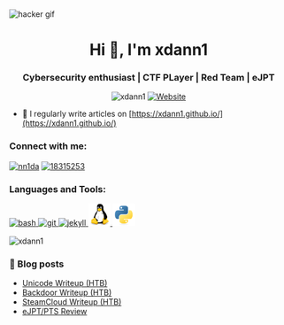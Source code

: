 <img align="center" src="https://github.com/xdann1/xDaNN1/blob/main/media/hacker.gif" alt="hacker gif" height="506" width="900" />

<h1 align="center">Hi 👋, I'm xdann1</h1>
<h3 align="center">Cybersecurity enthusiast | CTF PLayer | Red Team | eJPT</h3>

<p align="center"> <img src="https://komarev.com/ghpvc/?username=xdann1&label=Profile%20views&color=0e75b6&style=flat" alt="xdann1" />
<a href="https://xdann1.github.io" target="_blank"><img alt="Website" src="https://img.shields.io/badge/Website-xdann1.github.io-blue?style=flat&logo=google-chrome"></a>

- 📝 I regularly write articles on [https://xdann1.github.io/](https://xdann1.github.io/)

<h3 align="left">Connect with me:</h3>
<p align="left">
<a href="https://twitter.com/nn1da" target="blank"><img align="center" src="https://raw.githubusercontent.com/rahuldkjain/github-profile-readme-generator/master/src/images/icons/Social/twitter.svg" alt="nn1da" height="30" width="40" /></a>
<a href="https://stackoverflow.com/users/18315253" target="blank"><img align="center" src="https://raw.githubusercontent.com/rahuldkjain/github-profile-readme-generator/master/src/images/icons/Social/stack-overflow.svg" alt="18315253" height="30" width="40" /></a>
</p>

<h3 align="left">Languages and Tools:</h3>
<p align="left"> <a href="https://www.gnu.org/software/bash/" target="_blank" rel="noreferrer"> <img src="https://www.vectorlogo.zone/logos/gnu_bash/gnu_bash-icon.svg" alt="bash" width="40" height="40"/> </a> <a href="https://git-scm.com/" target="_blank" rel="noreferrer"> <img src="https://www.vectorlogo.zone/logos/git-scm/git-scm-icon.svg" alt="git" width="40" height="40"/> </a> <a href="https://jekyllrb.com/" target="_blank" rel="noreferrer"> <img src="https://www.vectorlogo.zone/logos/jekyllrb/jekyllrb-icon.svg" alt="jekyll" width="40" height="40"/> </a> <a href="https://www.linux.org/" target="_blank" rel="noreferrer"> <img src="https://raw.githubusercontent.com/devicons/devicon/master/icons/linux/linux-original.svg" alt="linux" width="40" height="40"/> </a> <a href="https://www.python.org" target="_blank" rel="noreferrer"> <img src="https://raw.githubusercontent.com/devicons/devicon/master/icons/python/python-original.svg" alt="python" width="40" height="40"/> </a> </p>

<p><img align="center" src="https://github-readme-stats.vercel.app/api/top-langs?username=xdann1&show_icons=true&theme=dark&locale=en&layout=compact" alt="xdann1" /></p>

### :closed_book:  Blog posts
<!-- BLOG-POST-LIST:START -->
- [Unicode Writeup &lpar;HTB&rpar;](https://xdann1.github.io/posts/writeup-unicode/)
- [Backdoor Writeup &lpar;HTB&rpar;](https://xdann1.github.io/posts/writeup-backdoor/)
- [SteamCloud Writeup &lpar;HTB&rpar;](https://xdann1.github.io/posts/writeup-steamcloud/)
- [eJPT/PTS Review](https://xdann1.github.io/posts/ejpt-pts-review/)
<!-- BLOG-POST-LIST:END -->
